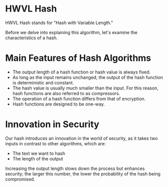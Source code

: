 # HWVL Hash
HWVL Hash stands for "Hash with Variable Length."

Before we delve into explaining this algorithm, let's examine the characteristics of a hash.

# Main Features of Hash Algorithms

- The output length of a hash function or hash value is always fixed.
- As long as the input remains unchanged, the output of the hash function is deterministic and constant.
- The hash value is usually much smaller than the input. For this reason, hash functions are also referred to as compressors.
- The operation of a hash function differs from that of encryption.
- Hash functions are designed to be one-way.

# Innovation in Security
Our hash introduces an innovation in the world of security, as it takes two inputs in contrast to other algorithms, which are:

- The text we want to hash
- The length of the output

Increasing the output length slows down the process but enhances security; the larger this number, the lower the probability of the hash being compromised.
